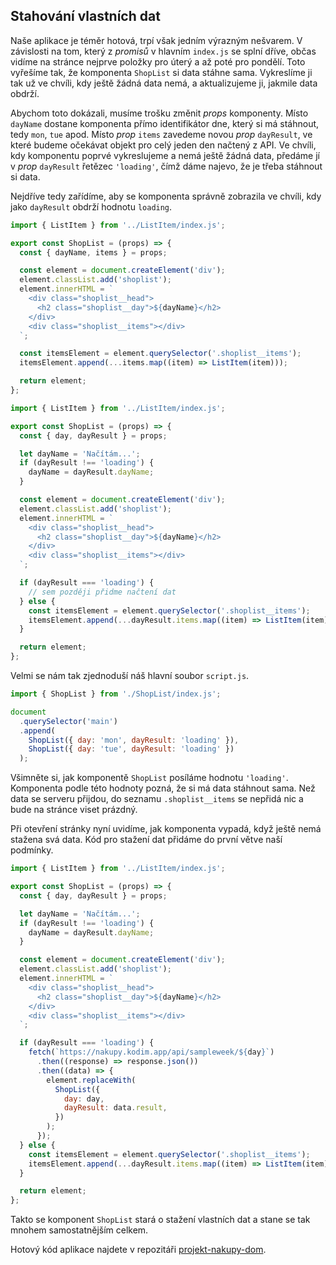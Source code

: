 ## Stahování vlastních dat

Naše aplikace je téměr hotová, trpí však jedním výrazným nešvarem. V závislosti na tom, který z _promisů_ v hlavním `index.js` se splní dříve, občas vidíme na stránce nejprve položky pro úterý a až poté pro pondělí. Toto vyřešíme tak, že komponenta `ShopList` si data stáhne sama. Vykreslíme ji tak už ve chvíli, kdy ještě žádná data nemá, a aktualizujeme ji, jakmile data obdrží.

Abychom toto dokázali, musíme trošku změnit _props_ komponenty. Místo `dayName` dostane komponenta přímo identifikátor dne, který si má stáhnout, tedy `mon`, `tue` apod. Místo _prop_ `items` zavedeme novou _prop_ `dayResult`, ve které budeme očekávat objekt pro celý jeden den načtený z API. Ve chvíli, kdy komponentu poprvé vykreslujeme a nemá ještě žádná data, předáme jí v _prop_ `dayResult` řetězec `'loading'`, čímž dáme najevo, že je třeba stáhnout si data.

Nejdříve tedy zařídíme, aby se komponenta správně zobrazila ve chvíli, kdy jako `dayResult` obdrží hodnotu `loading`.

```js
import { ListItem } from '../ListItem/index.js';

export const ShopList = (props) => {
  const { dayName, items } = props;

  const element = document.createElement('div');
  element.classList.add('shoplist');
  element.innerHTML = `
    <div class="shoplist__head">
      <h2 class="shoplist__day">${dayName}</h2>
    </div>
    <div class="shoplist__items"></div>
  `;

  const itemsElement = element.querySelector('.shoplist__items');
  itemsElement.append(...items.map((item) => ListItem(item)));

  return element;
};
```

```js
import { ListItem } from '../ListItem/index.js';

export const ShopList = (props) => {
  const { day, dayResult } = props;

  let dayName = 'Načítám...';
  if (dayResult !== 'loading') {
    dayName = dayResult.dayName;
  }

  const element = document.createElement('div');
  element.classList.add('shoplist');
  element.innerHTML = `
    <div class="shoplist__head">
      <h2 class="shoplist__day">${dayName}</h2>
    </div>
    <div class="shoplist__items"></div>
  `;

  if (dayResult === 'loading') {
    // sem později přidme načtení dat
  } else {
    const itemsElement = element.querySelector('.shoplist__items');
    itemsElement.append(...dayResult.items.map((item) => ListItem(item)));
  }

  return element;
};
```

Velmi se nám tak zjednoduší náš hlavní soubor `script.js`.

```js
import { ShopList } from './ShopList/index.js';

document
  .querySelector('main')
  .append(
    ShopList({ day: 'mon', dayResult: 'loading' }),
    ShopList({ day: 'tue', dayResult: 'loading' })
  );
```

Všimněte si, jak komponentě `ShopList` posíláme hodnotu `'loading'`. Komponenta podle této hodnoty pozná, že si má data stáhnout sama. Než data se serveru přijdou, do seznamu `.shoplist__items` se nepřidá nic a bude na stránce viset prázdný.

Při otevření stránky nyní uvidíme, jak komponenta vypadá, když ještě nemá stažena svá data. Kód pro stažení dat přidáme do první větve naší podmínky.

```js
import { ListItem } from '../ListItem/index.js';

export const ShopList = (props) => {
  const { day, dayResult } = props;

  let dayName = 'Načítám...';
  if (dayResult !== 'loading') {
    dayName = dayResult.dayName;
  }

  const element = document.createElement('div');
  element.classList.add('shoplist');
  element.innerHTML = `
    <div class="shoplist__head">
      <h2 class="shoplist__day">${dayName}</h2>
    </div>
    <div class="shoplist__items"></div>
  `;

  if (dayResult === 'loading') {
    fetch(`https://nakupy.kodim.app/api/sampleweek/${day}`)
      .then((response) => response.json())
      .then((data) => {
        element.replaceWith(
          ShopList({
            day: day,
            dayResult: data.result,
          })
        );
      });
  } else {
    const itemsElement = element.querySelector('.shoplist__items');
    itemsElement.append(...dayResult.items.map((item) => ListItem(item)));
  }

  return element;
};
```

Takto se komponent `ShopList` stará o stažení vlastních dat a stane se tak mnohem samostatnějším celkem.

Hotový kód aplikace najdete v repozitáři [projekt-nakupy-dom](https://github.com/Czechitas-podklady-WEB/projekt-nakupy-dom).
